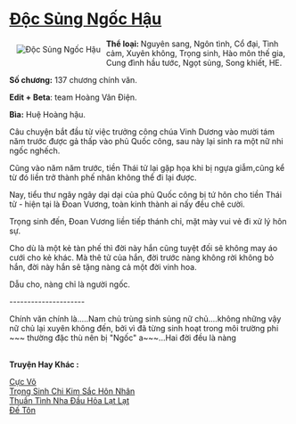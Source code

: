 <a href="https://utruyen.com/doc-sung-ngoc-hau/17526/" title="Độc Sủng Ngốc Hậu"><h1>Độc Sủng Ngốc Hậu</h1></a><div style="display:table"><img align="right" style="float: left; padding: 10px;" src="https://utruyen.com/images/story/200x260/doc-sung-ngoc-hau.jpg" alt="Độc Sủng Ngốc Hậu"><b>Thể loại: </b>Nguyên sang, Ngôn tình, Cổ đại, Tình cảm, Xuyên không, Trọng sinh, Hào môn thế gia, Cung đình hầu tước, Ngọt sủng, Song khiết, HE.<p></p><b>Số chương:</b> 137 chương chính văn.<p></p><b>Edit + Beta</b>: team Hoàng Vân Điện.<p></p><b>Bìa:</b> Huệ Hoàng hậu.<p></p>Câu chuyện bắt đầu từ việc trưởng công chúa Vinh Dương vào mười tám năm trước được gả thấp vào phủ Quốc công, sau này lại sinh ra một nữ nhi ngốc nghếch.<p></p>Cũng vào năm năm trước, tiền Thái tử lại gặp họa khi bị ngựa giẫm,cũng kể từ đó liền trở thành phế nhân không thể đi lại được.<p></p>Nay, tiểu thư ngây ngây dại dại của phủ Quốc công bị tứ hôn cho tiền Thái tử - hiện tại là Đoan Vương, toàn kinh thành ai nấy đều chê cười.<p></p>Trọng sinh đến, Đoan Vương liền tiếp thánh chỉ, mặt mày vui vẻ đi xử lý hôn sự.<p></p>Cho dù là một kẻ tàn phế thì đời này hắn cũng tuyệt đối sẽ không may áo cưới cho kẻ khác. Mà thê tử của hắn, đời trước nàng không rời không bỏ hắn, đời này hắn sẽ tặng nàng cả một đời vinh hoa.<p></p>Dẫu cho, nàng chỉ là người ngốc.<p></p>---------------------<p></p>Chính văn chính là.....Nam chủ trùng sinh sủng nữ chủ....không những vậy nữ chủ lại xuyên không đến, bởi vì đã từng sinh hoạt trong môi trường phi ~~~ thường đặc thù nên bị "Ngốc" a~~~...Hai đời đều là nàng</div><p><br><b>Truyện Hay Khác :</b></p><a href="https://utruyen.com/cuc-vo/17420/" alt="Cực Võ">Cực Võ</a><br/><a href="https://www.wattpad.com/story/198446726-tro%CC%A3ng-sinh-chi-kim-s%C4%83%CC%81c-h%C3%B4n-nh%C3%A2n" alt="Trọng Sinh Chi Kim Sắc Hôn Nhân">Trọng Sinh Chi Kim Sắc Hôn Nhân</a><br/><a href="https://github.com/quanluxury/ngontinhhot/tree/master/truyenhay/17601/" alt="Thuần Tình Nha Đầu Hỏa Lạt Lạt">Thuần Tình Nha Đầu Hỏa Lạt Lạt</a><br/><a href="https://github.com/quanluxury/truyenhot/tree/master/truyenhay/7137/" alt="Đế Tôn">Đế Tôn</a><br/>